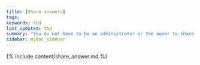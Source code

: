 ```yaml
---
title: [Share answers]
tags:
keywords: tbd
last_updated: tbd
summary: "You do not have to be an administrator or the owner to share saved answers. Any user can share them, based on the access levels the user has."
sidebar: mydoc_sidebar
---
```


{% include content/share_answer.md %}

